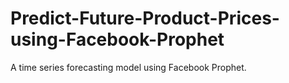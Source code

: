 # Predict-Future-Product-Prices-using-Facebook-Prophet
A time series forecasting model using Facebook Prophet.

